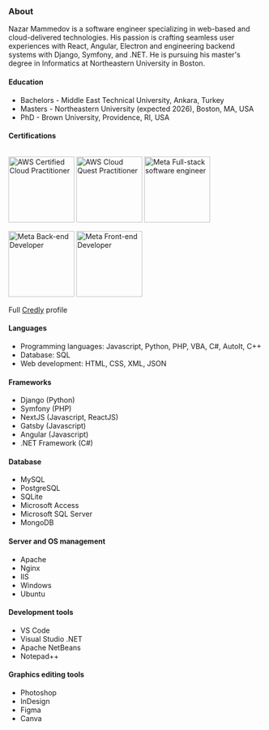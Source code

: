 ### About

 Nazar Mammedov is a software engineer specializing in web-based and cloud-delivered technologies. His passion is crafting seamless user experiences with React, Angular, Electron and engineering backend systems with Django, Symfony, and .NET. He is pursuing his master's degree in Informatics at Northeastern University in Boston.

#### Education

- Bachelors - Middle East Technical University, Ankara, Turkey
- Masters - Northeastern University (expected 2026), Boston, MA, USA
- PhD - Brown University, Providence, RI, USA

#### Certifications

<img src="/assets/images/aws-cloud-practitioner.png" alt="AWS Certified Cloud Practitioner" style="display:inline-block;padding:1em 0em 0em 0em; height: 130px;">
<img src="/assets/images/aws-cloud-quest.png" alt="AWS Cloud Quest Practitioner" style="display:inline-block;padding:1em 0em 0em 0em; height: 130px;">
<img src="/assets/images/meta-full-stack-engineer.png" alt="Meta Full-stack software engineer" style="display:inline-block;padding:1em 0em 0em 0em; height: 130px;">
<img src="/assets/images/meta-back-end-developer.png" alt="Meta Back-end Developer" style="display:inline-block;padding:1em 0em 0em 0em; height: 130px;">
<img src="/assets/images/meta-front-end-developer.png" alt="Meta Front-end Developer" style="display:inline-block;padding:1em 0em 0em 0em; height: 130px;">

Full [Credly](https://www.credly.com/users/nazar-mammedov.00c01476/badges) profile

#### Languages

- Programming languages: Javascript, Python, PHP, VBA, C#, AutoIt, C++
- Database: SQL 
- Web development: HTML, CSS, XML, JSON

#### Frameworks

- Django (Python)
- Symfony (PHP)
- NextJS (Javascript, ReactJS)
- Gatsby (Javascript)
- Angular (Javascript)
- .NET Framework (C#)

#### Database

- MySQL
- PostgreSQL
- SQLite
- Microsoft Access
- Microsoft SQL Server
- MongoDB

#### Server and OS management

- Apache
- Nginx
- IIS
- Windows
- Ubuntu

#### Development tools

- VS Code
- Visual Studio .NET
- Apache NetBeans
- Notepad++

#### Graphics editing tools

- Photoshop
- InDesign
- Figma
- Canva